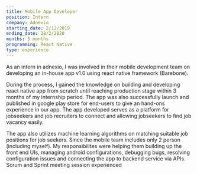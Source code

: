 ```yaml
---
title: Mobile App Developer
position: Intern
company: Adnexio
starting_date: 2/12/2019
ending_date: 28/2/2020
months: 3 months
programming: React Native
type: experience
---
```


As an intern in adnexio, I was involved in their mobile development team on developing an in-house app v1.0 using react native framework (Barebone).


During the process, I gained the knowledge on building and developing react native app from scratch until reaching production stage within 3 months of my internship period. The app was also successfully launch and published in google play store for end-users to give an hand-ons experience in our app. The app developed serves as a platform for jobseekers and job recruiters to connect and allowing jobseekers to find job vacancy easily. 



The app also utilizes machine learning algorithms on matching suitable job positions for job seekers.
Since the mobile team includes only 2 person (including myself). My responsibilites were helping them building up the front end UIs, managing android configurations, debugging bugs, resolving configuration issues and connecting the app to backend service via APIs. Scrum and Sprint meeting session experienced